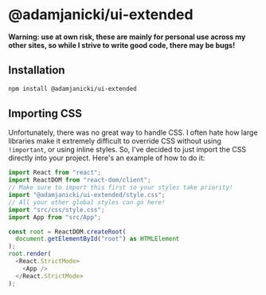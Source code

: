 # @adamjanicki/ui-extended

**Warning: use at own risk, these are mainly for personal use across my other sites, so while I strive to write good code, there may be bugs!**

## Installation

```bash
npm install @adamjanicki/ui-extended
```

## Importing CSS

Unfortunately, there was no great way to handle CSS. I often hate how large libraries make it extremely difficult to override CSS without using `!important`, or using inline styles. So, I've decided to just import the CSS directly into your project. Here's an example of how to do it:

```ts
import React from "react";
import ReactDOM from "react-dom/client";
// Make sure to import this first so your styles take priority!
import "@adamjanicki/ui-extended/style.css";
// All your other global styles can go here!
import "src/css/style.css";
import App from "src/App";

const root = ReactDOM.createRoot(
  document.getElementById("root") as HTMLElement
);
root.render(
  <React.StrictMode>
    <App />
  </React.StrictMode>
);
```
